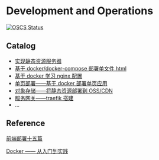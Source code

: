 # Development and Operations

[![OSCS Status](https://www.oscs1024.com/platform/badge/tangzhenming/DevOps.svg?size=small)](https://www.oscs1024.com/project/tangzhenming/DevOps?ref=badge_small)

## Catalog

- [实现静态资源服务器](https://github.com/tangzhenming/DevOps/tree/main/node_server)
- [基于 docker/docker-compose 部署单文件 html](https://github.com/tangzhenming/DevOps/tree/main/deploy_html)
- [基于 docker 学习 nginx 配置](https://github.com/tangzhenming/DevOps/tree/main/nginx_config)
- [单页部署——基于 docker 部署单页应用](https://github.com/tangzhenming/DevOps/tree/main/deploy_spa)
- [对象存储——将静态资源部署到 OSS/CDN](https://github.com/tangzhenming/DevOps/tree/main/oss)
- [服务网关——traefik 搭建](https://github.com/tangzhenming/DevOps/tree/main/traefik)
- ...

## Reference

[前端部署十五篇](https://q.shanyue.tech/deploy/)

[Docker —— 从入门到实践](https://yeasy.gitbook.io/docker_practice/)
